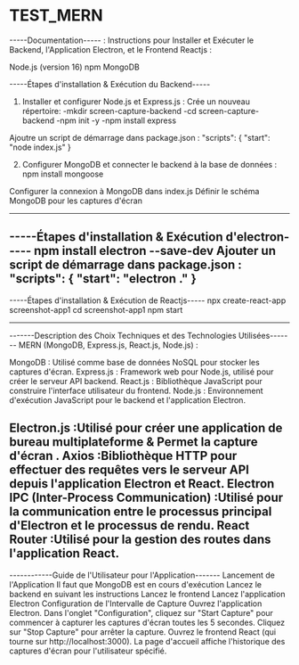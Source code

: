 # TEST_MERN
-----Documentation----- :
Instructions pour Installer et Exécuter le Backend, l'Application Electron, et le Frontend Reactjs : 

Node.js (version 16)
npm 
MongoDB 

-----Étapes d'installation & Exécution du Backend-----

1) Installer et configurer Node.js et Express.js : 
Crée un nouveau répertoire:   -mkdir screen-capture-backend
                              -cd  screen-capture-backend
-npm init -y
-npm install express

Ajoutre un script de démarrage dans package.json : 
"scripts": {
  "start": "node index.js"
}

2) Configurer MongoDB et connecter le backend à la base de données : npm install mongoose
   
Configurer  la connexion à MongoDB dans index.js
Définir le schéma MongoDB pour les captures d'écran

--------------------------------------------------------------
-----Étapes d'installation & Exécution d'electron-----
 npm install electron --save-dev
Ajouter un script de démarrage dans package.json : "scripts": {
  "start": "electron ."
}
--------------------------------------------------------------
-----Étapes d'installation & Exécution de Reactjs-----
npx create-react-app screenshot-app1
cd screenshot-app1
npm start

--------------------------------------------------------------



-------Description des Choix Techniques et des Technologies Utilisées-------
 MERN (MongoDB, Express.js, React.js, Node.js) :

MongoDB : Utilisé comme base de données NoSQL pour stocker les captures d'écran.
Express.js : Framework web pour Node.js, utilisé pour créer le serveur API backend.
React.js : Bibliothèque JavaScript pour construire l'interface utilisateur du frontend.
Node.js : Environnement d'exécution JavaScript pour le backend et l'application Electron.

Electron.js :Utilisé pour créer une application de bureau multiplateforme & Permet la capture d'écran .
Axios :Bibliothèque HTTP pour effectuer des requêtes vers le serveur API depuis l'application Electron et React.
Electron IPC (Inter-Process Communication) :Utilisé pour la communication entre le processus principal d'Electron et le processus de rendu.
React Router :Utilisé pour la gestion des routes dans l'application React.
----------------------------------------------------------------------

------------Guide de l'Utilisateur pour l'Application-------
Lancement de l'Application
Il faut que  MongoDB est en cours d'exécution
Lancez le backend en suivant les instructions 
Lancez le frontend 
Lancez l'application Electron
Configuration de l'Intervalle de Capture
Ouvrez l'application Electron.
Dans l'onglet "Configuration", cliquez sur "Start Capture" pour commencer à capturer les captures d'écran toutes les 5 secondes.
Cliquez sur "Stop Capture" pour arrêter la capture.
Ouvrez le frontend React (qui tourne sur http://localhost:3000).
La page d'accueil affiche l'historique des captures d'écran pour l'utilisateur spécifié.
